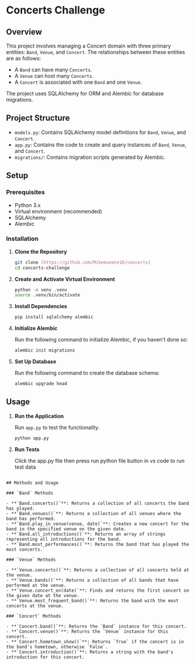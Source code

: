 # Concerts Challenge

## Overview

This project involves managing a Concert domain with three primary entities: `Band`, `Venue`, and `Concert`. The relationships between these entities are as follows:

- A `Band` can have many `Concerts`.
- A `Venue` can host many `Concerts`.
- A `Concert` is associated with one `Band` and one `Venue`.

The project uses SQLAlchemy for ORM and Alembic for database migrations.

## Project Structure

- `models.py`: Contains SQLAlchemy model definitions for `Band`, `Venue`, and `Concert`.
- `app.py`: Contains the code to create and query instances of `Band`, `Venue`, and `Concert`.
- `migrations/`: Contains migration scripts generated by Alembic.

## Setup

### Prerequisites

- Python 3.x
- Virtual environment (recommended)
- SQLAlchemy
- Alembic

### Installation

1. **Clone the Repository**

   ```sh
   git clone [https://github.com/Mikemunene16/concerts]
   cd concerts-challenge
   ```

2. **Create and Activate Virtual Environment**

   ```sh
   python -m venv .venv
   source .venv/bin/activate 
   ```

3. **Install Dependencies**

   ```sh
   pip install sqlalchemy alembic
   ```

4. **Initialize Alembic**

   Run the following command to initialize Alembic, if you haven't done so:

   ```sh
   alembic init migrations
   ```

5. **Set Up Database**

   Run the following command to create the database schema:

   ```sh
   alembic upgrade head
   ```

## Usage

1. **Run the Application**

   Run `app.py` to test the functionality.

   ```sh
   python app.py
   ```

3. **Run Tests**

   Click the app.py file then press run python file button in vs code to run test data
 ```

## Methods and Usage

### `Band` Methods

- **`Band.concerts()`**: Returns a collection of all concerts the band has played.
- **`Band.venues()`**: Returns a collection of all venues where the band has performed.
- **`Band.play_in_venue(venue, date)`**: Creates a new concert for the band in the specified venue on the given date.
- **`Band.all_introductions()`**: Returns an array of strings representing all introductions for the band.
- **`Band.most_performances()`**: Returns the band that has played the most concerts.

### `Venue` Methods

- **`Venue.concerts()`**: Returns a collection of all concerts held at the venue.
- **`Venue.bands()`**: Returns a collection of all bands that have performed at the venue.
- **`Venue.concert_on(date)`**: Finds and returns the first concert on the given date at the venue.
- **`Venue.most_frequent_band()`**: Returns the band with the most concerts at the venue.

### `Concert` Methods

- **`Concert.band()`**: Returns the `Band` instance for this concert.
- **`Concert.venue()`**: Returns the `Venue` instance for this concert.
- **`Concert.hometown_show()`**: Returns `True` if the concert is in the band's hometown, otherwise `False`.
- **`Concert.introduction()`**: Returns a string with the band's introduction for this concert.
